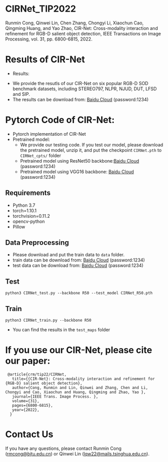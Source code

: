 # CIRNet_TIP2022

Runmin Cong, Qinwei Lin, Chen Zhang, Chongyi Li, Xiaochun Cao, Qingming Huang, and Yao Zhao, CIR-Net: Cross-modality interaction and refinement for RGB-D salient object detection, IEEE Transactions on Image Processing, vol. 31, pp. 6800-6815, 2022.

# Results of CIR-Net
* Results:
 - We provide the resutls of our CIR-Net on six popular RGB-D SOD benchmark datasets, including STEREO797, NLPR, NJUD, DUT, LFSD and SIP.
 - The results can be download from: [Baidu Cloud](https://pan.baidu.com/s/1vZupiTkXI3ZTIYLrdEL9UQ) (password:1234)

# Pytorch Code of CIR-Net:
* Pytorch implementation of CIR-Net
* Pretrained model:
  - We provide our testing code. If you test our model, please download the pretrained model, unzip it, and put the checkpoint `CIRNet.pth` to `CIRNet_cpts/` folder 
  - Pretrained model using ResNet50 backbone:[Baidu Cloud](https://pan.baidu.com/s/1QUoGbqgaZhalwJxoDOpL8A) (password:1234)
  - Pretrained model using VGG16 backbone: [Baidu Cloud](https://pan.baidu.com/s/1tP3XFXhmAjC2Q3I8lC7TwQ) (password:1234)


## Requirements

* Python 3.7
* torch=1.10.1
* torchvision=0.11.2
* opencv-python
* Pillow

## Data Preprocessing
* Please download and put the train data to `data` folder.
* train data can be download from: [Baidu Cloud](https://pan.baidu.com/s/1NFt3eSpdNA99DuP9O5zpHA) (password:1234)
* test data can be download from: [Baidu Cloud](https://pan.baidu.com/s/1KVCLaXLrMZDUZDpYBd_SJA) (password:1234)

## Test
```
python3 CIRNet_test.py --backbone R50 --test_model CIRNet_R50.pth
```

## Train
```
python3 CIRNet_train.py --backbone R50
```

* You can find the results in the `test_maps` folder

# If you use our CIR-Net, please cite our paper:

     @article{crm/tip22/CIRNet,
       title={{CIR-Net}: Cross-modality interaction and refinement for {RGB-D} salient object detection},
       author={Cong, Runmin and Lin, Qinwei and Zhang, Chen and Li, Chongyi and Cao, Xiaochun and Huang, Qingming and Zhao, Yao },
       journal={IEEE Trans. Image Process. },
       volume={31},
       pages={6800-6815},
       year={2022},
      }

# Contact Us
If you have any questions, please contact Runmin Cong (rmcong@bjtu.edu.cn) or Qinwei Lin (lqw22@mails.tsinghua.edu.cn).
